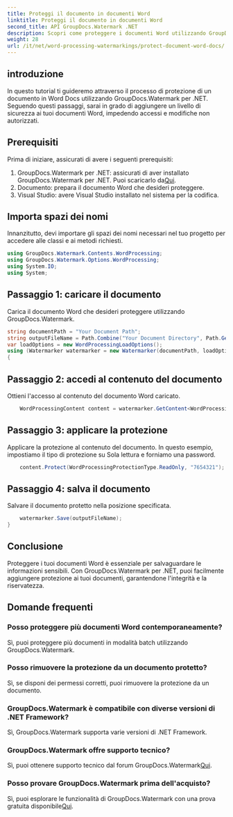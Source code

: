 ```yaml
---
title: Proteggi il documento in documenti Word
linktitle: Proteggi il documento in documenti Word
second_title: API GroupDocs.Watermark .NET
description: Scopri come proteggere i documenti Word utilizzando GroupDocs.Watermark per .NET. Segui il nostro tutorial passo passo per aggiungere sicurezza ai tuoi documenti senza sforzo.
weight: 28
url: /it/net/word-processing-watermarkings/protect-document-word-docs/
---
```

## introduzione
In questo tutorial ti guideremo attraverso il processo di protezione di un documento in Word Docs utilizzando GroupDocs.Watermark per .NET. Seguendo questi passaggi, sarai in grado di aggiungere un livello di sicurezza ai tuoi documenti Word, impedendo accessi e modifiche non autorizzati.
## Prerequisiti
Prima di iniziare, assicurati di avere i seguenti prerequisiti:
1.  GroupDocs.Watermark per .NET: assicurati di aver installato GroupDocs.Watermark per .NET. Puoi scaricarlo da[Qui](https://releases.groupdocs.com/Watermark/net/).
2. Documento: prepara il documento Word che desideri proteggere.
3. Visual Studio: avere Visual Studio installato nel sistema per la codifica.

## Importa spazi dei nomi
Innanzitutto, devi importare gli spazi dei nomi necessari nel tuo progetto per accedere alle classi e ai metodi richiesti.
```csharp
using GroupDocs.Watermark.Contents.WordProcessing;
using GroupDocs.Watermark.Options.WordProcessing;
using System.IO;
using System;
```
## Passaggio 1: caricare il documento
Carica il documento Word che desideri proteggere utilizzando GroupDocs.Watermark.
```csharp
string documentPath = "Your Document Path";
string outputFileName = Path.Combine("Your Document Directory", Path.GetFileName(documentPath));
var loadOptions = new WordProcessingLoadOptions();
using (Watermarker watermarker = new Watermarker(documentPath, loadOptions))
{
```
## Passaggio 2: accedi al contenuto del documento
Ottieni l'accesso al contenuto del documento Word caricato.
```csharp
    WordProcessingContent content = watermarker.GetContent<WordProcessingContent>();
```
## Passaggio 3: applicare la protezione
Applicare la protezione al contenuto del documento. In questo esempio, impostiamo il tipo di protezione su Sola lettura e forniamo una password.
```csharp
    content.Protect(WordProcessingProtectionType.ReadOnly, "7654321");
```
## Passaggio 4: salva il documento
Salvare il documento protetto nella posizione specificata.
```csharp
    watermarker.Save(outputFileName);
}
```

## Conclusione
Proteggere i tuoi documenti Word è essenziale per salvaguardare le informazioni sensibili. Con GroupDocs.Watermark per .NET, puoi facilmente aggiungere protezione ai tuoi documenti, garantendone l'integrità e la riservatezza.
## Domande frequenti
### Posso proteggere più documenti Word contemporaneamente?
Sì, puoi proteggere più documenti in modalità batch utilizzando GroupDocs.Watermark.
### Posso rimuovere la protezione da un documento protetto?
Sì, se disponi dei permessi corretti, puoi rimuovere la protezione da un documento.
### GroupDocs.Watermark è compatibile con diverse versioni di .NET Framework?
Sì, GroupDocs.Watermark supporta varie versioni di .NET Framework.
### GroupDocs.Watermark offre supporto tecnico?
 Sì, puoi ottenere supporto tecnico dal forum GroupDocs.Watermark[Qui](https://forum.groupdocs.com/c/watermark/19).
### Posso provare GroupDocs.Watermark prima dell'acquisto?
 Sì, puoi esplorare le funzionalità di GroupDocs.Watermark con una prova gratuita disponibile[Qui](https://releases.groupdocs.com/).